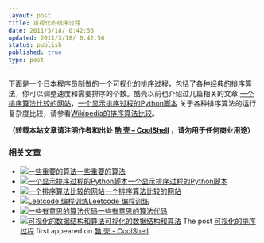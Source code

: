 ```yaml
---
layout: post
title: 可视化的排序过程
date: 2011/3/18/ 0:42:56
updated: 2011/3/18/ 0:42:56
status: publish
published: true
type: post
---
```


下面是一个日本程序员制做的一个[可视化的排序过程](http://jsdo.it/norahiko/oxIy/fullscreen)，包括了各种经典的排序算法，你可以调整速度和需要排序的个数。酷壳以前也介绍过几篇相关的文章 [一个排序算法比较的网站](https://coolshell.cn/articles/399.html "一个排序算法比较的网站")，[一个显示排序过程的Python脚本](https://coolshell.cn/articles/536.html "一个显示排序过程的Python脚本") 关于各种排序算法的运行复杂度比较，请参看[Wikipedia的排序算法比较](http://en.wikipedia.org/wiki/Sorting_algorithm#Comparison_of_algorithms)。


  






**（转载本站文章请注明作者和出处 [酷 壳 – CoolShell](https://coolshell.cn/) ，请勿用于任何商业用途）**



### 相关文章

* [![一些重要的算法](https://coolshell.cn/wp-content/plugins/wordpress-23-related-posts-plugin/static/thumbs/0.jpg)](https://coolshell.cn/articles/2583.html)[一些重要的算法](https://coolshell.cn/articles/2583.html)
* [![一个显示排序过程的Python脚本](https://coolshell.cn/wp-content/uploads/2009/04/bubble-150x150.png)](https://coolshell.cn/articles/536.html)[一个显示排序过程的Python脚本](https://coolshell.cn/articles/536.html)
* [![一个排序算法比较的网站](https://coolshell.cn/wp-content/uploads/2009/04/sort-150x150.jpg)](https://coolshell.cn/articles/399.html)[一个排序算法比较的网站](https://coolshell.cn/articles/399.html)
* [![Leetcode 编程训练](https://coolshell.cn/wp-content/plugins/wordpress-23-related-posts-plugin/static/thumbs/29.jpg)](https://coolshell.cn/articles/12052.html)[Leetcode 编程训练](https://coolshell.cn/articles/12052.html)
* [![一些有意思的算法代码](https://coolshell.cn/wp-content/plugins/wordpress-23-related-posts-plugin/static/thumbs/23.jpg)](https://coolshell.cn/articles/6010.html)[一些有意思的算法代码](https://coolshell.cn/articles/6010.html)
* [![可视化的数据结构和算法](https://coolshell.cn/wp-content/plugins/wordpress-23-related-posts-plugin/static/thumbs/11.jpg)](https://coolshell.cn/articles/4671.html)[可视化的数据结构和算法](https://coolshell.cn/articles/4671.html)
The post [可视化的排序过程](https://coolshell.cn/articles/3933.html) first appeared on [酷 壳 - CoolShell](https://coolshell.cn).